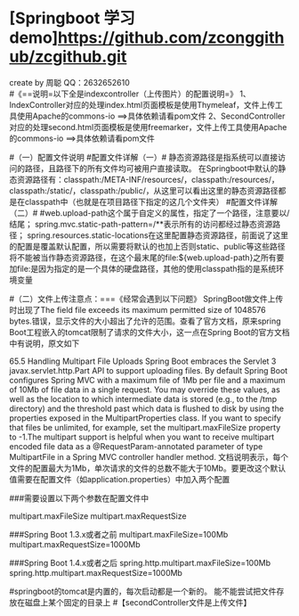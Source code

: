 # [Springboot 学习demo]https://github.com/zconggithub/zcgithub.git
create by 周聪 	QQ：2632652610	
#《==说明=以下全是indexcontroller（上传图片）的配置说明=》
1、IndexController对应的处理index.html页面模板是使用Thymeleaf，文件上传工具使用Apache的commons-io		==>具体依赖请看pom文件
2、SecondController对应的处理second.html页面模板是使用freemarker，文件上传工具使用Apache的commons-io		==>具体依赖请看pom文件

#（一）配置文件说明
				#配置文件详解（一）#
静态资源路径是指系统可以直接访问的路径，且路径下的所有文件均可被用户直接读取。
在Springboot中默认的静态资源路径有：classpath:/META-INF/resources/，classpath:/resources/，classpath:/static/，classpath:/public/，从这里可以看出这里的静态资源路径都是在classpath中（也就是在项目路径下指定的这几个文件夹）
				#配置文件详解（二）#
#web.upload-path这个属于自定义的属性，指定了一个路径，注意要以/结尾；
spring.mvc.static-path-pattern=/**表示所有的访问都经过静态资源路径；
spring.resources.static-locations在这里配置静态资源路径，前面说了这里的配置是覆盖默认配置，所以需要将默认的也加上否则static、public等这些路径将不能被当作静态资源路径，在这个最末尾的file:${web.upload-path}之所有要加file:是因为指定的是一个具体的硬盘路径，其他的使用classpath指的是系统环境变量

#（二）文件上传注意点：===《经常会遇到以下问题》
SpringBoot做文件上传时出现了The field file exceeds its maximum permitted size of 1048576 bytes.错误，显示文件的大小超出了允许的范围。查看了官方文档，原来spring Boot工程嵌入的tomcat限制了请求的文件大小，这一点在Spring Boot的官方文档中有说明，原文如下

65.5 Handling Multipart File Uploads
Spring Boot embraces the Servlet 3 javax.servlet.http.Part API to support uploading files. By default Spring Boot configures Spring MVC with a maximum file of 1Mb per file and a maximum of 10Mb of file data in a single request. You may override these values, as well as the location to which intermediate data is stored (e.g., to the /tmp directory) and the threshold past which data is flushed to disk by using the properties exposed in the MultipartProperties class. If you want to specify that files be unlimited, for example, set the multipart.maxFileSize property to -1.The multipart support is helpful when you want to receive multipart encoded file data as a @RequestParam-annotated parameter of type MultipartFile in a Spring MVC controller handler method.
文档说明表示，每个文件的配置最大为1Mb，单次请求的文件的总数不能大于10Mb。要更改这个默认值需要在配置文件（如application.properties）中加入两个配置

###需要设置以下两个参数在配置文件中

multipart.maxFileSize
multipart.maxRequestSize

###Spring Boot 1.3.x或者之前
multipart.maxFileSize=100Mb
multipart.maxRequestSize=1000Mb

###Spring Boot 1.4.x或者之后
spring.http.multipart.maxFileSize=100Mb
spring.http.multipart.maxRequestSize=1000Mb


#springboot的tomcat是内置的，每次启动都是一个新的。 能不能尝试把文件存放在磁盘上某个固定的目录上
#【secondController文件是上传文件】

